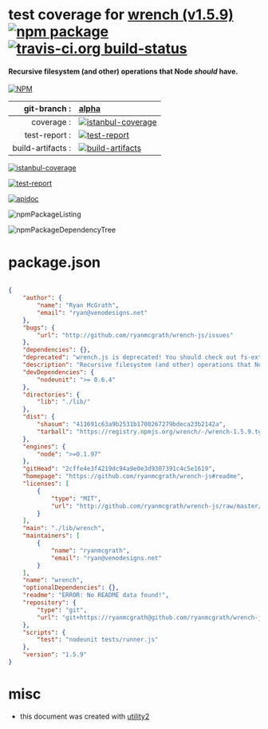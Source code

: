 # test coverage for  [wrench (v1.5.9)](https://github.com/ryanmcgrath/wrench-js#readme)  [![npm package](https://img.shields.io/npm/v/npmtest-wrench.svg?style=flat-square)](https://www.npmjs.org/package/npmtest-wrench) [![travis-ci.org build-status](https://api.travis-ci.org/npmtest/node-npmtest-wrench.svg)](https://travis-ci.org/npmtest/node-npmtest-wrench)
#### Recursive filesystem (and other) operations that Node *should* have.

[![NPM](https://nodei.co/npm/wrench.png?downloads=true)](https://www.npmjs.com/package/wrench)

| git-branch : | [alpha](https://github.com/npmtest/node-npmtest-wrench/tree/alpha)|
|--:|:--|
| coverage : | [![istanbul-coverage](https://npmtest.github.io/node-npmtest-wrench/build/coverage.badge.svg)](https://npmtest.github.io/node-npmtest-wrench/build/coverage.html/index.html)|
| test-report : | [![test-report](https://npmtest.github.io/node-npmtest-wrench/build/test-report.badge.svg)](https://npmtest.github.io/node-npmtest-wrench/build/test-report.html)|
| build-artifacts : | [![build-artifacts](https://npmtest.github.io/node-npmtest-wrench/glyphicons_144_folder_open.png)](https://github.com/npmtest/node-npmtest-wrench/tree/gh-pages/build)|

[![istanbul-coverage](https://npmtest.github.io/node-npmtest-wrench/build/screenCapture.buildCustomOrg.browser.coverage.html.png)](https://npmtest.github.io/node-npmtest-wrench/build/coverage.html/index.html)

[![test-report](https://npmtest.github.io/node-npmtest-wrench/build/screenCapture.buildCustomOrg.browser.%252Fhome%252Ftravis%252Fbuild%252Fnpmtest%252Fnode-npmtest-wrench%252Ftmp%252Fbuild%252Ftest-report.html.png)](https://npmtest.github.io/node-npmtest-wrench/build/test-report.html)

[![apidoc](https://npmdoc.github.io/node-npmdoc-wrench/build/screenCapture.buildApidoc.browser.%252Fhome%252Ftravis%252Fbuild%252Fnpmdoc%252Fnode-npmdoc-wrench%252Ftmp%252Fbuild%252Fapidoc.html.png)](https://npmdoc.github.io/node-npmdoc-wrench/build/apidoc.html)

![npmPackageListing](https://npmtest.github.io/node-npmtest-wrench/build/screenCapture.npmPackageListing.svg)

![npmPackageDependencyTree](https://npmtest.github.io/node-npmtest-wrench/build/screenCapture.npmPackageDependencyTree.svg)



# package.json

```json

{
    "author": {
        "name": "Ryan McGrath",
        "email": "ryan@venodesigns.net"
    },
    "bugs": {
        "url": "http://github.com/ryanmcgrath/wrench-js/issues"
    },
    "dependencies": {},
    "deprecated": "wrench.js is deprecated! You should check out fs-extra (https://github.com/jprichardson/node-fs-extra) for any operations you were using wrench for. Thanks for all the usage over the years.",
    "description": "Recursive filesystem (and other) operations that Node *should* have.",
    "devDependencies": {
        "nodeunit": ">= 0.6.4"
    },
    "directories": {
        "lib": "./lib/"
    },
    "dist": {
        "shasum": "411691c63a9b2531b1700267279bdeca23b2142a",
        "tarball": "https://registry.npmjs.org/wrench/-/wrench-1.5.9.tgz"
    },
    "engines": {
        "node": ">=0.1.97"
    },
    "gitHead": "2cffe4e3f4219dc94a9e0e3d9307391c4c5e1619",
    "homepage": "https://github.com/ryanmcgrath/wrench-js#readme",
    "licenses": [
        {
            "type": "MIT",
            "url": "http://github.com/ryanmcgrath/wrench-js/raw/master/LICENSE"
        }
    ],
    "main": "./lib/wrench",
    "maintainers": [
        {
            "name": "ryanmcgrath",
            "email": "ryan@venodesigns.net"
        }
    ],
    "name": "wrench",
    "optionalDependencies": {},
    "readme": "ERROR: No README data found!",
    "repository": {
        "type": "git",
        "url": "git+https://ryanmcgrath@github.com/ryanmcgrath/wrench-js.git"
    },
    "scripts": {
        "test": "nodeunit tests/runner.js"
    },
    "version": "1.5.9"
}
```



# misc
- this document was created with [utility2](https://github.com/kaizhu256/node-utility2)
